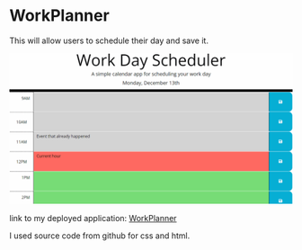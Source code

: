 # WorkPlanner

This will allow users to schedule their day and save it.


   <img src="./assets/images/Work.gif">

 
 
  link to my deployed application:
[WorkPlanner](https://jmshultz.github.io/WorkPlanner/)

  I used source code from github for css and html.

